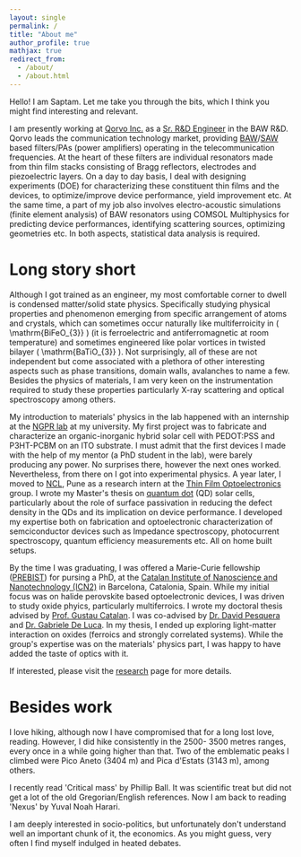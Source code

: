 ```yaml
---
layout: single
permalink: /
title: "About me"
author_profile: true
mathjax: true
redirect_from: 
  - /about/
  - /about.html
---
```


Hello! I am Saptam. Let me take you through the bits, which I think you might find interesting and relevant.

I am presently working at [Qorvo Inc.](https://www.qorvo.com/) as a [Sr. R&D Engineer](https://www.linkedin.com/in/saptamg/) in the BAW R&D. Qorvo leads the communication technology market, providing [BAW](https://en.wikipedia.org/wiki/Thin-film_bulk_acoustic_resonator)/[SAW](https://en.wikipedia.org/wiki/Surface_acoustic_wave) based filters/PAs (power amplifiers) operating in the telecommunication frequencies. At the heart of these filters are individual resonators made from thin film stacks consisting of Bragg reflectors, electrodes and piezoelectric layers. On a day to day basis, I deal with designing experiments (DOE) for characterizing these constituent thin films and the devices, to optimize/improve device performance, yield improvement etc. At the same time, a part of my job also involves electro-acoustic simulations (finite element analysis) of BAW resonators using COMSOL Multiphysics for predicting device performances, identifying scattering sources, optimizing geometries etc. In both aspects, statistical data analysis is required. 


Long story short
======
Although I got trained as an engineer, my most comfortable corner to dwell is condensed matter/solid state physics. Specifically studying physical properties and phenomenon emerging from specific arrangement of atoms and crystals, which can sometimes occur naturally like multiferroicity in \( \mathrm{BiFeO_{3}} \) (it is ferroelectric and antiferromagnetic at room temperature) and sometimes engineered like polar vortices in twisted bilayer \( \mathrm{BaTiO_{3}} \). Not surprisingly, all of these are not independent but come associated with a plethora of other interesting aspects such as phase transitions, domain walls, avalanches to name a few.
Besides the physics of materials, I am very keen on the instrumentation required to study these properties particularly X-ray scattering and optical spectroscopy among others.

My introduction to materials' physics in the lab happened with an internship at the [NGPR lab](https://www.ngprlab.com/) at my university. My first project was to fabricate and characterize an organic-inorganic hybrid solar cell with PEDOT:PSS and P3HT-PCBM on an ITO substrate. I must admit that the first devices I made with the help of my mentor (a PhD student in the lab), were barely producing any power. No surprises there, however the next ones worked. Nevertheless, from there on I got into experimental physics. A year later, I moved to [NCL](https://www.ncl-india.org/), Pune as a research intern at the [Thin Film Optoelectronics](http://academic.ncl.res.in/ak.rath/home) group. I wrote my Master's thesis on [quantum dot](https://en.wikipedia.org/wiki/Quantum_dot) (QD) solar cells, particularly about the role of surface passivation in reducing the defect density in the QDs and its implication on device performance. I developed my expertise both on fabrication and optoelectronic characterization of semciconductor devices such as Impedance spectroscopy, photocurrent spectroscopy, quantum efficiency measurements etc. All on home built setups.

By the time I was graduating, I was offered a Marie-Curie fellowship ([PREBIST](https://bist.eu/education/prebist/prebist-fellows/)) for pursing a PhD, at the [Catalan Institute of Nanoscience and Nanotechnology (ICN2)](https://icn2.cat/en/) in Barcelona, Catalonia, Spain. While my initial focus was on halide perovskite based optoelectronic devices, I was driven to study oxide phyics, particularly multiferroics. I wrote my doctoral thesis advised by [Prof. Gustau Catalan](https://scholar.google.com/citations?user=74q4GjoAAAAJ&hl=en). I was co-advised by [Dr. David Pesquera](https://scholar.google.com/citations?hl=en&user=veKFcyAAAAAJ&view_op=list_works) and [Dr. Gabriele De Luca](https://scholar.google.com/citations?hl=en&user=Ah90rggAAAAJ&view_op=list_works). In my thesis, I ended up exploring light-matter interaction on oxides (ferroics and strongly correlated systems). While the group's expertise was on the materials' physics part, I was happy to have added the taste of optics with it. 

If interested, please visit the [research](https://sgphy.github.io/research) page for more details.  

Besides work
======

I love hiking, although now I have compromised that for a long lost love, reading. However, I did hike consistently in the 2500- 3500 metres ranges, every once in a while going higher than that. Two of the emblematic peaks I climbed were Pico Aneto (3404 m) and Pica d'Estats (3143 m), among others. 

I recently read 'Critical mass' by Phillip Ball. It was scientific treat but did not get a lot of the old Gregorian/English references. Now I am back to reading 'Nexus' by Yuval Noah Harari.

I am deeply interested in socio-politics, but unfortunately don't understand well an important chunk of it, the economics. As you might guess, very often I find myself indulged in heated debates.
